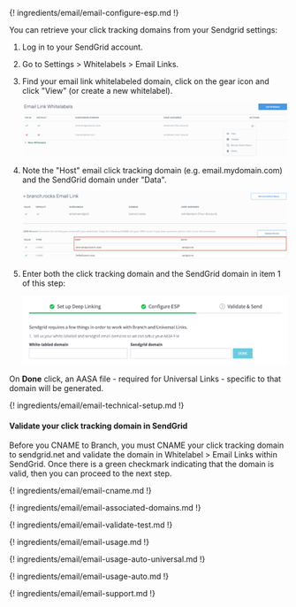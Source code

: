 ---
---

{! ingredients/email/email-configure-esp.md !}

You can retrieve your click tracking domains from your Sendgrid settings:

1. Log in to your SendGrid account.
1. Go to Settings > Whitelabels > Email Links.
1. Find your email link whitelabeled domain, click on the gear icon and click "View" (or create a new whitelabel).

    ![image](/img/pages/email/sendgrid/sendgrid-view-domain.png)

1. Note the "Host" email click tracking domain (e.g. email.mydomain.com) and the SendGrid domain under "Data".

    ![image](/img/pages/email/sendgrid/sendgrid-whitelabel.png)

1. Enter both the click tracking domain and the SendGrid domain in item 1 of this step:

    ![image](/img/pages/email/sendgrid/configure-sendgrid-1.png)
   
On **Done** click, an AASA file - required for Universal Links - specific to that domain will be generated.

{! ingredients/email/email-technical-setup.md !}

#### Validate your click tracking domain in SendGrid

Before you CNAME to Branch, you must CNAME your click tracking domain to sendgrid.net and validate the domain in Whitelabel > Email Links within SendGrid. Once there is a green checkmark indicating that the domain is valid, then you can proceed to the next step.

{! ingredients/email/email-cname.md !}

{! ingredients/email/email-associated-domains.md !}

{! ingredients/email/email-validate-test.md !}

{! ingredients/email/email-usage.md !}

{! ingredients/email/email-usage-auto-universal.md !}

{! ingredients/email/email-usage-auto.md !}

{! ingredients/email/email-support.md !}
